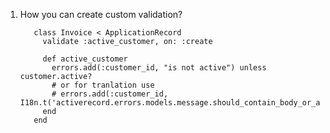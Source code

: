 1. How you can create custom validation?

          class Invoice < ApplicationRecord
            validate :active_customer, on: :create

            def active_customer
              errors.add(:customer_id, "is not active") unless customer.active?
              # or for tranlation use 
              # errors.add(:customer_id, I18n.t('activerecord.errors.models.message.should_contain_body_or_attachment'))
            end
          end
